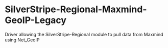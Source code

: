 # SilverStripe-Regional-Maxmind-GeoIP-Legacy
Driver allowing the SilverStripe-Regional module to pull data from Maxmind using Net_GeoIP
